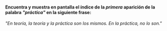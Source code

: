 #### Encuentra y muestra en pantalla el índice de la *primera* aparición de la palabra *"práctica"* en la siguiente frase:

*"En teoría, la teoría y la práctica son los mismos. En la práctica, no lo son."*